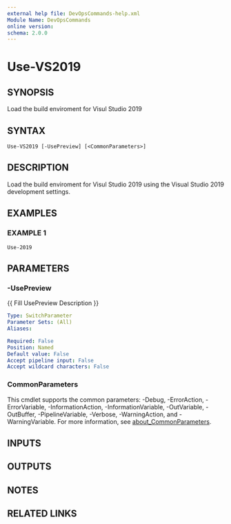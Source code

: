 ```yaml
---
external help file: DevOpsCommands-help.xml
Module Name: DevOpsCommands
online version:
schema: 2.0.0
---
```


# Use-VS2019

## SYNOPSIS

Load the build enviroment for Visul Studio 2019

## SYNTAX

```
Use-VS2019 [-UsePreview] [<CommonParameters>]
```

## DESCRIPTION

Load the build enviroment for Visul Studio 2019 using the Visual Studio 2019 development settings.

## EXAMPLES

### EXAMPLE 1

```
Use-2019
```

## PARAMETERS

### -UsePreview

{{ Fill UsePreview Description }}

```yaml
Type: SwitchParameter
Parameter Sets: (All)
Aliases:

Required: False
Position: Named
Default value: False
Accept pipeline input: False
Accept wildcard characters: False
```

### CommonParameters
This cmdlet supports the common parameters: -Debug, -ErrorAction, -ErrorVariable, -InformationAction, -InformationVariable, -OutVariable, -OutBuffer, -PipelineVariable, -Verbose, -WarningAction, and -WarningVariable. For more information, see [about_CommonParameters](http://go.microsoft.com/fwlink/?LinkID=113216).

## INPUTS

## OUTPUTS

## NOTES

## RELATED LINKS
